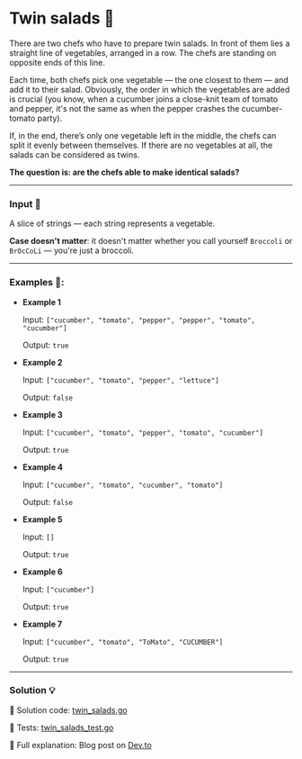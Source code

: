 # Twin salads 🥗

There are two chefs who have to prepare twin salads. In front of them lies a straight line of vegetables, arranged in a row. The chefs are standing on opposite ends of this line.

Each time, both chefs pick one vegetable — the one closest to them — and add it to their salad. Obviously, the order in which the vegetables are added is crucial (you know, when a cucumber joins a close-knit team of tomato and pepper, it's not the same as when the pepper crashes the cucumber-tomato party).

If, in the end, there’s only one vegetable left in the middle, the chefs can split it evenly between themselves. If there are no vegetables at all, the salads can be considered as twins.

**The question is: are the chefs able to make identical salads?**

---

### Input 🥦
A slice of strings — each string represents a vegetable.  

**Case doesn't matter**: it doesn't matter whether you call yourself `Broccoli` or `BrOcCoLi` — you're just a broccoli.

---

### Examples 🥒:

- **Example 1**

    Input: `["cucumber", "tomato", "pepper", "pepper", "tomato", "cucumber"]`

    Output: `true`

- **Example 2**

    Input: `["cucumber", "tomato", "pepper", "lettuce"]`

    Output: `false`

- **Example 3**

    Input: `["cucumber", "tomato", "pepper", "tomato", "cucumber"]`

    Output: `true`

- **Example 4**

    Input: `["cucumber", "tomato", "cucumber", "tomato"]`

    Output: `false`

- **Example 5**

    Input: `[]`

    Output: `true`

- **Example 6**

    Input: `["cucumber"]`

    Output: `true`

- **Example 7**

    Input: `["cucumber", "tomato", "ToMato", "CUCUMBER"]`

    Output: `true`

---

### Solution 💡

🧠 Solution code: [twin_salads.go](./twin_salads.go)

🧪 Tests: [twin_salads_test.go](./twin_salads_test.go)

📖 Full explanation: Blog post on [Dev.to](https://dev.to/asparagos/go-coding-with-asparagos-can-two-chefs-make-twin-salads-4de8)
